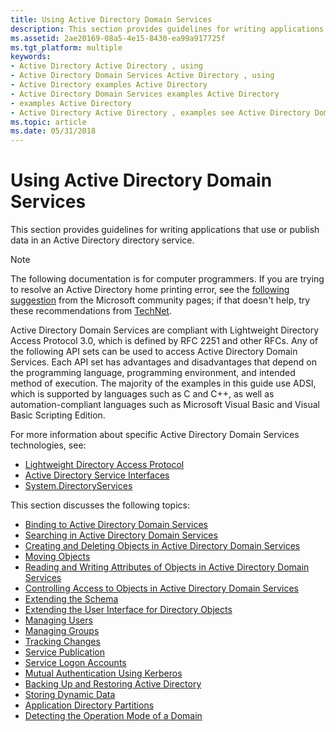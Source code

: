 ```yaml
---
title: Using Active Directory Domain Services
description: This section provides guidelines for writing applications that use or publish data in an Active Directory directory service.
ms.assetid: 2ae20169-08a5-4e15-8430-ea99a917725f
ms.tgt_platform: multiple
keywords:
- Active Directory Active Directory , using
- Active Directory Domain Services Active Directory , using
- Active Directory examples Active Directory
- Active Directory Domain Services examples Active Directory
- examples Active Directory
- Active Directory Active Directory , examples see Active Directory Domain Services examples
ms.topic: article
ms.date: 05/31/2018
---
```


# Using Active Directory Domain Services

This section provides guidelines for writing applications that use or publish data in an Active Directory directory service.

> [!NOTE]
> The following documentation is for computer programmers. If you are trying to resolve an Active Directory home printing error, see the [following suggestion](https://answers.microsoft.com/en-us/windows/forum/all/clicking-find-printer-shows-error-the-active/52bfd961-ff62-4397-b8cf-a0708f0cb3d2) from the Microsoft community pages; if that doesn't help, try these recommendations from [TechNet](https://social.technet.microsoft.com/Forums/en-US/d6212275-24d6-4168-830a-9441f861cb76/error-message-when-attempting-to-print-active-directory-domain-service-is-currently-unavailable?forum=winserverprint).

Active Directory Domain Services are compliant with Lightweight Directory Access Protocol 3.0, which is defined by RFC 2251 and other RFCs. Any of the following API sets can be used to access Active Directory Domain Services. Each API set has advantages and disadvantages that depend on the programming language, programming environment, and intended method of execution. The majority of the examples in this guide use ADSI, which is supported by languages such as C and C++, as well as automation-compliant languages such as Microsoft Visual Basic and Visual Basic Scripting Edition.

For more information about specific Active Directory Domain Services technologies, see:

- [Lightweight Directory Access Protocol](/previous-versions/windows/desktop/ldap/lightweight-directory-access-protocol-ldap-api)
- [Active Directory Service Interfaces](../adsi/active-directory-service-interfaces-adsi.md)
- [System.DirectoryServices](/dotnet/api/system.directoryservices)

This section discusses the following topics:

- [Binding to Active Directory Domain Services](binding-to-active-directory-domain-services.md)
- [Searching in Active Directory Domain Services](searching-in-active-directory-domain-services.md)
- [Creating and Deleting Objects in Active Directory Domain Services](creating-and-deleting-objects-in-active-directory-domain-services.md)
- [Moving Objects](moving-objects.md)
- [Reading and Writing Attributes of Objects in Active Directory Domain Services](reading-and-writing-attributes-of-objects-in-active-directory-domain-services.md)
- [Controlling Access to Objects in Active Directory Domain Services](controlling-access-to-objects-in-active-directory-domain-services.md)
- [Extending the Schema](extending-the-schema.md)
- [Extending the User Interface for Directory Objects](extending-the-user-interface-for-directory-objects.md)
- [Managing Users](managing-users.md)
- [Managing Groups](managing-groups.md)
- [Tracking Changes](tracking-changes.md)
- [Service Publication](service-publication.md)
- [Service Logon Accounts](service-logon-accounts.md)
- [Mutual Authentication Using Kerberos](mutual-authentication-using-kerberos.md)
- [Backing Up and Restoring Active Directory](backing-up-and-restoring-an-active-directory-server.md)
- [Storing Dynamic Data](storing-dynamic-data.md)
- [Application Directory Partitions](application-directory-partitions.md)
- [Detecting the Operation Mode of a Domain](detecting-the-operation-mode-of-a-domain.md)
